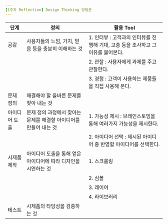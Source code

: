 ```yaml
---
[1주차 Reflection] Design Thinking 방법론
---
```

| 단계 | 정의 | 활용 Tool
|----|----|----
| 공감 | 사용자들의 느낌, 가치, 믿음 등을 충분히 이해하는 것 | 1. 인터뷰 : 고객과의 인터뷰를 진행해 기대, 고충 등을 조사하고 그 이유를 물어본다.
| | | 2. 관찰 : 사용자에게 과제를 주고 관찰한다.
| | | 3. 경험 : 고객이 사용하는 제품들을 직접 사용해 본다.
| 문제 정의 | 해결해야 할 올바른 문제를 찾아 내는 것 | 
| 아이디어 도출 | 문제 정의 과정에서 찾아는 문제를 해결할 아이디어를 만들어 내는 것 | 1. 가능성 제시 : 브레인스토밍을 통해 여러가지 가능성을 제시한다.
| | | 2. 아이디어 선택 : 제시된 아이디어 중 반영할 아이디어를 선택한다.
| 시제품 제작 | 아이디어 도출을 통해 얻은 아이디어에 따라 디자인을 시연하는 것 | 1. 스크롤링
| | | 2. 심볼
| | | 3. 레이어
| | | 4. 라이브러리
| 테스트 | 시제품의 타당성을 검증하는 것 | 
